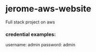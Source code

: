 # jerome-aws-website
Full stack project on aws 
### credential examples:
username: admin
password: admin

